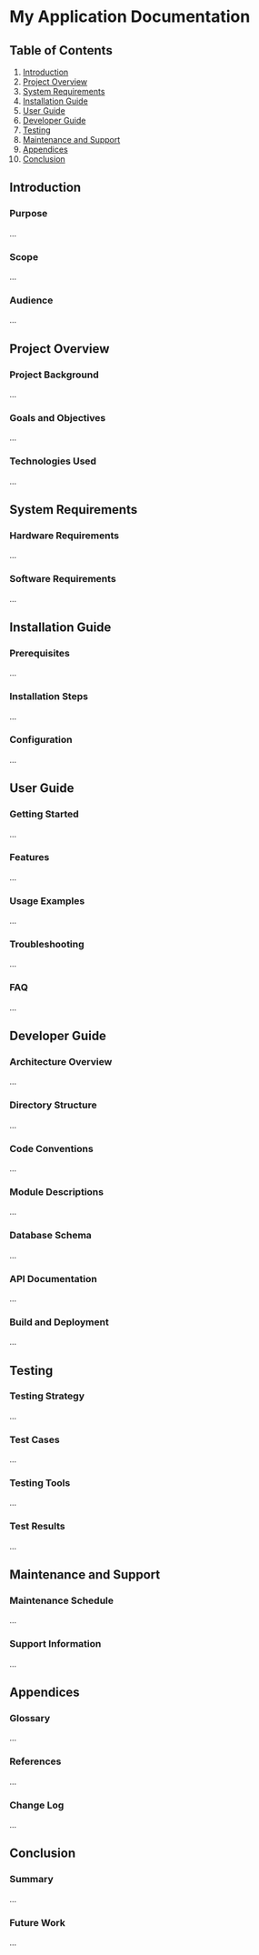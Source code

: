 # My Application Documentation

## Table of Contents
1. [Introduction](#introduction)
2. [Project Overview](#project-overview)
3. [System Requirements](#system-requirements)
4. [Installation Guide](#installation-guide)
5. [User Guide](#user-guide)
6. [Developer Guide](#developer-guide)
7. [Testing](#testing)
8. [Maintenance and Support](#maintenance-and-support)
9. [Appendices](#appendices)
10. [Conclusion](#conclusion)

## Introduction
### Purpose
...

### Scope
...

### Audience
...

## Project Overview
### Project Background
...

### Goals and Objectives
...

### Technologies Used
...

## System Requirements
### Hardware Requirements
...

### Software Requirements
...

## Installation Guide
### Prerequisites
...

### Installation Steps
...

### Configuration
...

## User Guide
### Getting Started
...

### Features
...

### Usage Examples
...

### Troubleshooting
...

### FAQ
...

## Developer Guide
### Architecture Overview
...

### Directory Structure
...

### Code Conventions
...

### Module Descriptions
...

### Database Schema
...

### API Documentation
...

### Build and Deployment
...

## Testing
### Testing Strategy
...

### Test Cases
...

### Testing Tools
...

### Test Results
...

## Maintenance and Support
### Maintenance Schedule
...

### Support Information
...

## Appendices
### Glossary
...

### References
...

### Change Log
...

## Conclusion
### Summary
...

### Future Work
...

